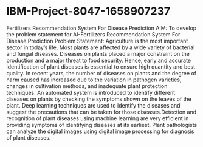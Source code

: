 # IBM-Project-8047-1658907237
Fertilizers Recommendation System For Disease Prediction
AIM:
To develop the problem statement for AI-Fertilizers Recommendation System For Disease Prediction
Problem Statement:
Agriculture is the most important sector in today’s life. Most plants are affected by a wide variety of bacterial and fungal diseases. Diseases on plants placed a major constraint on the production and a major threat to food security. Hence, early and accurate identification of plant diseases is essential to ensure high quantity and best quality. In recent years, the number of diseases on plants and the degree of harm caused has increased due to the variation in pathogen varieties, changes in cultivation methods, and inadequate plant protection techniques. An automated system is introduced to identify different diseases on plants by checking the symptoms shown on the leaves of the plant. Deep learning techniques are used to identify the diseases and suggest the precautions that can be taken for those diseases.Detection and recognition of plant diseases using machine learning are very efficient in providing symptoms of identifying diseases at its earliest. Plant pathologists can analyze the digital images using digital image processing for diagnosis of plant diseases.
